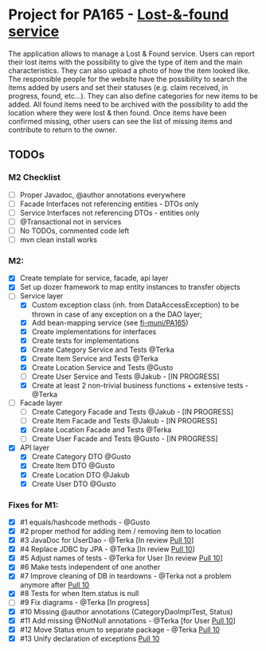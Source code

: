 # Project for PA165 - [Lost-&-found service](https://is.muni.cz/auth/rozpis/tema?fakulta=1433;studium=822684;kod=PA165;predmet=1144638;sorter=vedouci;balik=336601;tema=336641;uplne_info=1;obdobi=7403)
The application allows to manage a Lost & Found service. Users can report their lost items with the possibility to give the type of item and the main characteristics. They can also upload a photo of how the item looked like. The responsible people for the website have the possibility to search the items added by users and set their statuses (e.g. claim received, in progress, found, etc...). They can also define categories for new items to be added. All found items need to be archived with the possibility to add the location where they were lost & then found. Once items have been confirmed missing, other users can see the list of missing items and contribute to return to the owner.


## TODOs

### M2 Checklist
* [ ] Proper Javadoc, @author annotations everywhere
* [ ] Facade Interfaces not referencing entities - DTOs only
* [ ] Service Interfaces not referencing DTOs - entities only
* [ ] @Transactional not in services
* [ ] No TODOs, commented code left
* [ ] mvn clean install works

### M2:
* [x] Create template for service, facade, api layer
* [x] Set up dozer framework to map entity instances to transfer objects
* [ ] Service layer
    * [x] Custom exception class (inh. from DataAccessException) to be thrown in case of any exception on a the DAO layer;
    * [x] Add bean-mapping service (see [fi-muni/PA165](https://github.com/fi-muni/PA165/blob/master/eshop-service/src/main/java/cz/fi/muni/pa165/service/BeanMappingService.java))
    * [x] Create implementations for interfaces
    * [x] Create tests for implementations
    * [x] Create Category Service  and Tests @Terka
    * [x] Create Item Service and Tests @Terka
    * [x] Create Location Service and Tests @Gusto
    * [ ] Create User Service and Tests @Jakub - [IN PROGRESS]
    * [x] Create at least 2 non-trivial business functions + extensive tests - @Terka
* [ ] Facade layer
    * [ ] Create Category Facade and Tests @Jakub - [IN PROGRESS]
    * [ ] Create Item Facade and Tests @Jakub - [IN PROGRESS]
    * [x] Create Location Facade and Tests @Terka
    * [ ] Create User Facade and Tests @Gusto - [IN PROGRESS]
* [x] API layer
    * [x] Create Category DTO @Gusto
    * [x] Create Item DTO @Gusto
    * [x] Create Location DTO @Jakub
    * [x] Create User DTO @Gusto

### Fixes for M1:
* [x] #1 equals/hashcode methods - @Gusto
* [x] #2 proper method for adding item / removing item to location
* [x] #3 JavaDoc for UserDao - @Terka [In review [Pull 10](https://github.com/TerkaSlaninakova/PA165-lost-and-found-service/pull/10)]
* [x] #4 Replace JDBC by JPA - @Terka [In review [Pull 10](https://github.com/TerkaSlaninakova/PA165-lost-and-found-service/pull/10)]
* [x] #5 Adjust names of tests - @Terka for User [In review [Pull 10](https://github.com/TerkaSlaninakova/PA165-lost-and-found-service/pull/10)]
* [x] #6 Make tests independent of one another
* [x] #7 Improve cleaning of DB in teardowns - @Terka not a problem anymore after [Pull 10](https://github.com/TerkaSlaninakova/PA165-lost-and-found-service/pull/10)
* [x] #8 Tests for when Item.status is null
* [ ] #9 Fix diagrams - @Terka [In progress]
* [x] #10 Missing @author annotations (CategoryDaoImplTest, Status)
* [x] #11 Add missing @NotNull annotations - @Terka [for User [Pull 10](https://github.com/TerkaSlaninakova/PA165-lost-and-found-service/pull/10)]
* [x] #12 Move Status enum to separate package - @Terka [Pull 10](https://github.com/TerkaSlaninakova/PA165-lost-and-found-service/pull/10)
* [x] #13 Unify declaration of exceptions [Pull 10](https://github.com/TerkaSlaninakova/PA165-lost-and-found-service/pull/10)
